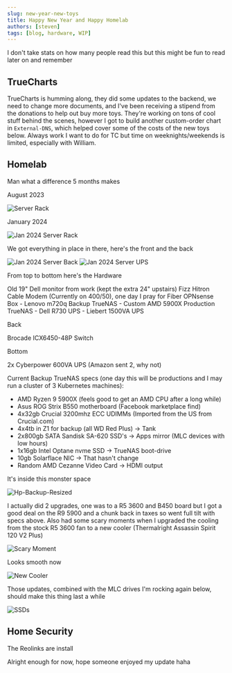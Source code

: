 ```yaml
---
slug: new-year-new-toys
title: Happy New Year and Happy Homelab
authors: [steven]
tags: [blog, hardware, WIP]
---
```


I don't take stats on how many people read this but this might be fun to read later on and remember

## TrueCharts

TrueCharts is humming along, they did some updates to the backend, we need to change more documents, and I've been receiving a stipend from the donations to help out buy more toys. They're working on tons of cool stuff behind the scenes, however I got to build another custom-order chart in `External-DNS`, which helped cover some of the costs of the new toys below. Always work I want to do for TC but time on weeknights/weekends is limited, especially with William.

## Homelab

Man what a difference 5 months makes

August 2023

![Server Rack](./server-rack-resized.jpg)

January 2024

![Jan 2024 Server Rack](./Jan-01-rack.jpg)

We got everything in place in there, here's the front and the back

![Jan 2024 Server Back](./Jan-01-backrack.jpg)
![Jan 2024 Server UPS](./Jan-01-UPS-level.jpg)

From top to bottom here's the Hardware

Old 19" Dell monitor from work (kept the extra 24" upstairs)
Fizz Hitron Cable Modem (Currently on 400/50), one day I pray for Fiber
OPNsense Box - Lenovo m720q
Backup TrueNAS - Custom AMD 5900X
Production TrueNAS - Dell R730
UPS - Liebert 1500VA UPS

Back

Brocade ICX6450-48P Switch

Bottom

2x Cyberpower 600VA UPS (Amazon sent 2, why not)

Current Backup TrueNAS specs (one day this will be productions and I may run a cluster of 3 Kubernetes machines):
- AMD Ryzen 9 5900X (feels good to get an AMD CPU after a long while)
- Asus ROG Strix B550 motherboard (Facebook marketplace find)
- 4x32gb Crucial 3200mhz ECC UDIMMs (Imported from the US from Crucial.com)
- 4x4tb in Z1 for backup (all WD Red Plus) -> Tank
- 2x800gb SATA Sandisk SA-620 SSD's -> Apps mirror (MLC devices with low hours)
- 1x16gb Intel Optane nvme SSD -> TrueNAS boot-drive
- 10gb Solarflace NIC -> That hasn't change
- Random AMD Cezanne Video Card -> HDMI output

It's inside this monster space

![Hp-Backup-Resized](./Server-Open.jpg)

I actually did 2 upgrades, one was to a R5 3600 and B450 board but I got a good deal on the R9 5900 and a chunk back in taxes so went full tilt with specs above. Also had some scary moments when I upgraded the cooling from the stock R5 3600 fan to a new cooler (Thermalright Assassin Spirit 120 V2 Plus)

![Scary Moment](Scary-moment.jpg)

Looks smooth now

![New Cooler](New-Cooler.jpg)

Those updates, combined with the MLC drives I'm rocking again below, should make this thing last a while

![SSDs](Enterprise-SSDs.jpg)

## Home Security

The Reolinks are install

Alright enough for now, hope someone enjoyed my update haha